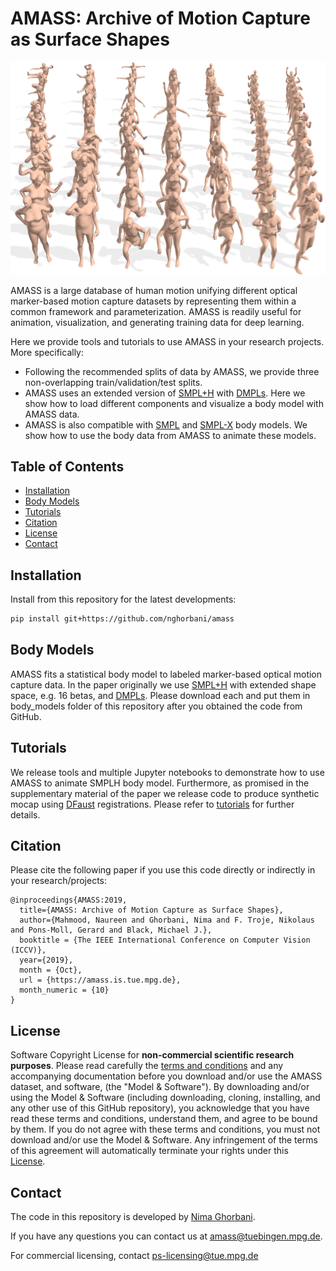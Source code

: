 # AMASS: Archive of Motion Capture as Surface Shapes

![alt text](github_data/datasets_preview.png "Samples of bodies in AMASS recovered from Motion Capture sequences")

AMASS is a large database of human motion unifying different optical marker-based motion capture datasets by representing them within a common framework and parameterization. 
 AMASS is readily useful for animation, visualization, and generating training data for deep learning.

Here we provide tools and tutorials to use AMASS in your research projects. More specifically:
- Following the recommended splits of data by AMASS, we provide three non-overlapping train/validation/test splits.
- AMASS uses an extended version of [SMPL+H](http://mano.is.tue.mpg.de/) with [DMPLs](http://smpl.is.tue.mpg.de/downloads). 
Here we show how to load different components and visualize a body model with AMASS data.
- AMASS is also compatible with [SMPL](http://smpl.is.tue.mpg.de) and [SMPL-X](https://smpl-x.is.tue.mpg.de/) body models. 
We show how to use the body data from AMASS to animate these models.
## Table of Contents
  * [Installation](#installation)
  * [Body Models](#body-models)
  * [Tutorials](#tutorials)
  * [Citation](#citation)
  * [License](#license)
  * [Contact](#contact)

## Installation

Install from this repository for the latest developments:
```bash
pip install git+https://github.com/nghorbani/amass
```

## Body Models
AMASS fits a statistical body model to labeled marker-based optical motion capture data.
In the paper originally we use [SMPL+H](http://mano.is.tue.mpg.de/downloads) with extended shape space, e.g. 16 betas, and 
[DMPLs](http://smpl.is.tue.mpg.de/downloads). 
Please download each and put them in body_models folder of this repository after you obtained the code from GitHub.

## Tutorials
We release tools and multiple Jupyter notebooks to demonstrate how to use AMASS to animate SMPLH body model.
Furthermore, as promised in the supplementary material of the paper we release code to produce synthetic mocap using 
[DFaust](http://dfaust.is.tue.mpg.de) registrations.
Please refer to [tutorials](/notebooks) for further details.

## Citation
Please cite the following paper if you use this code directly or indirectly in your research/projects:
```
@inproceedings{AMASS:2019,
  title={AMASS: Archive of Motion Capture as Surface Shapes},
  author={Mahmood, Naureen and Ghorbani, Nima and F. Troje, Nikolaus and Pons-Moll, Gerard and Black, Michael J.},
  booktitle = {The IEEE International Conference on Computer Vision (ICCV)},
  year={2019},
  month = {Oct},
  url = {https://amass.is.tue.mpg.de},
  month_numeric = {10}
}
```
## License

Software Copyright License for **non-commercial scientific research purposes**.
Please read carefully the [terms and conditions](./LICENSE) 
and any accompanying documentation before you download and/or use the AMASS dataset, and software, (the "Model & Software"). 
 By downloading and/or using the Model & Software 
 (including downloading, cloning, installing, and any other use of this GitHub repository), 
 you acknowledge that you have read these terms and conditions, understand them, 
 and agree to be bound by them. If you do not agree with these terms and conditions, 
 you must not download and/or use the Model & Software.
  Any infringement of the terms of this agreement will automatically terminate your rights under this [License](./LICENSE).
 
 ## Contact
The code in this repository is developed by [Nima Ghorbani](https://nghorbani.github.io/).

If you have any questions you can contact us at [amass@tuebingen.mpg.de](mailto:amass@tuebingen.mpg.de).

For commercial licensing, contact [ps-licensing@tue.mpg.de](mailto:ps-licensing@tue.mpg.de)
